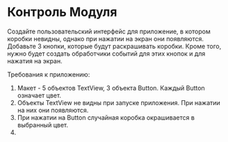 # Контроль Модуля

Создайте пользовательский интерфейс для приложение, в котором коробки невидны, однако при нажатии на экран они появляются. Добавьте 3 кнопки, которые будут раскрашивать коробки. Кроме того, нужно будет создать обработчики событий для этих кнопок и для нажатия на экран.

Требования к приложению:

1. Макет - 5 объектов TextView, 3 объекта Button. Каждый Button означает цвет.
2. Объекты TextView не видны при запуске приложения. При нажатии на них они появляются.
3. При нажатии на Button случайная коробка окрашивается в выбранный цвет.
4. 
